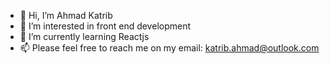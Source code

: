 - 👋 Hi, I’m Ahmad Katrib
- 👀 I’m interested in front end development
- 🌱 I’m currently learning Reactjs
- 📫 Please feel free to reach me on my email: katrib.ahmad@outlook.com

